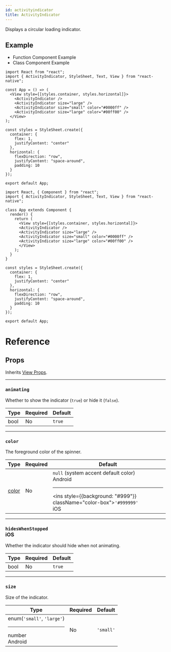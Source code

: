 ```yaml
---
id: activityindicator
title: ActivityIndicator
---
```


Displays a circular loading indicator.

## Example

<div class="toggler">
  <ul role="tablist" class="toggle-syntax">
    <li id="functional" class="button-functional" aria-selected="false" role="tab" tabindex="0" aria-controls="functionaltab" onclick="displayTabs('syntax', 'functional')">
      Function Component Example
    </li>
    <li id="classical" class="button-classical" aria-selected="false" role="tab" tabindex="0" aria-controls="classicaltab" onclick="displayTabs('syntax', 'classical')">
      Class Component Example
    </li>
  </ul>
</div>

<block class="functional syntax" />

```SnackPlayer name=ActivityIndicator%20Function%20Component%20Example
import React from "react";
import { ActivityIndicator, StyleSheet, Text, View } from "react-native";

const App = () => (
  <View style={[styles.container, styles.horizontal]}>
    <ActivityIndicator />
    <ActivityIndicator size="large" />
    <ActivityIndicator size="small" color="#0000ff" />
    <ActivityIndicator size="large" color="#00ff00" />
  </View>
);

const styles = StyleSheet.create({
  container: {
    flex: 1,
    justifyContent: "center"
  },
  horizontal: {
    flexDirection: "row",
    justifyContent: "space-around",
    padding: 10
  }
});

export default App;
```

<block class="classical syntax" />

```SnackPlayer name=ActivityIndicator%20Class%20Component%20Example
import React, { Component } from "react";
import { ActivityIndicator, StyleSheet, Text, View } from "react-native";

class App extends Component {
  render() {
    return (
      <View style={[styles.container, styles.horizontal]}>
      <ActivityIndicator />
      <ActivityIndicator size="large" />
      <ActivityIndicator size="small" color="#0000ff" />
      <ActivityIndicator size="large" color="#00ff00" />
      </View>
    );
  }
}

const styles = StyleSheet.create({
  container: {
    flex: 1,
    justifyContent: "center"
  },
  horizontal: {
    flexDirection: "row",
    justifyContent: "space-around",
    padding: 10
  }
});

export default App;
```

<block class="endBlock syntax" />

# Reference

## Props

Inherits [View Props](view#props).

---

### `animating`

Whether to show the indicator (`true`) or hide it (`false`).

| Type | Required | Default |
| ---- | -------- | ------- |
| bool | No       | `true`  |

---

### `color`

The foreground color of the spinner.

| Type            | Required | Default                                                                                                                                                                                             |
| --------------- | -------- | --------------------------------------------------------------------------------------------------------------------------------------------------------------------------------------------------- |
| [color](colors) | No       | `null` (system accent default color)<div className="label android">Android</div><hr/><ins style={{background: "#999"}} className="color-box"></ins>`'#999999'` <div className="label ios">iOS</div> |

---

### `hidesWhenStopped` <div class="label ios">iOS</div>

Whether the indicator should hide when not animating.

| Type | Required | Default |
| ---- | -------- | ------- |
| bool | No       | `true`  |

---

### `size`

Size of the indicator.

| Type                                                                           | Required | Default   |
| ------------------------------------------------------------------------------ | -------- | --------- |
| enum(`'small'`, `'large'`)<hr/>number <div class="label android">Android</div> | No       | `'small'` |
